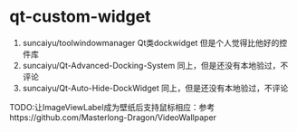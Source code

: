 # qt-custom-widget

1. suncaiyu/toolwindowmanager Qt类dockwidget 但是个人觉得比他好的控件库
2. suncaiyu/Qt-Advanced-Docking-System 同上，但是还没有本地验过，不评论
3. suncaiyu/Qt-Auto-Hide-DockWidget 同上，但是还没有本地验过，不评论


TODO:让ImageViewLabel成为壁纸后支持鼠标相应：参考https://github.com/Masterlong-Dragon/VideoWallpaper
